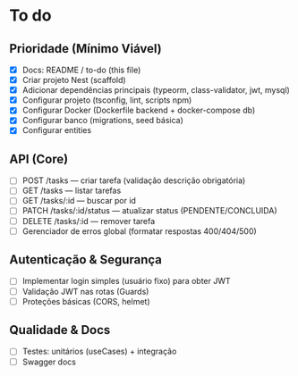 # To do

## Prioridade (Mínimo Viável)

- [x] Docs: README / to-do (this file)
- [x] Criar projeto Nest (scaffold)
- [x] Adicionar dependências principais (typeorm, class-validator, jwt, mysql)
- [x] Configurar projeto (tsconfig, lint, scripts npm)
- [x] Configurar Docker (Dockerfile backend + docker-compose db)
- [x] Configurar banco (migrations, seed básica)
- [x] Configurar entities

## API (Core)

- [ ] POST /tasks — criar tarefa (validação descrição obrigatória)
- [ ] GET /tasks — listar tarefas
- [ ] GET /tasks/:id — buscar por id
- [ ] PATCH /tasks/:id/status — atualizar status (PENDENTE/CONCLUIDA)
- [ ] DELETE /tasks/:id — remover tarefa
- [ ] Gerenciador de erros global (formatar respostas 400/404/500)

## Autenticação & Segurança

- [ ] Implementar login simples (usuário fixo) para obter JWT
- [ ] Validação JWT nas rotas (Guards)
- [ ] Proteções básicas (CORS, helmet)

## Qualidade & Docs

- [ ] Testes: unitários (useCases) + integração
- [ ] Swagger docs
